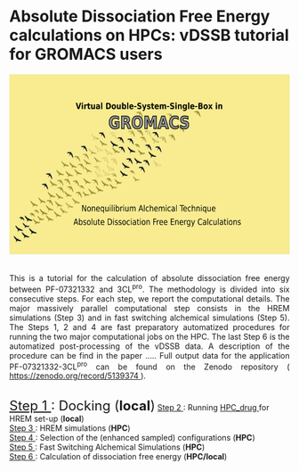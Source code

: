# Absolute Dissociation  Free Energy calculations on HPCs: vDSSB tutorial for GROMACS users  
<center> <img src="FSDAMgromacs.png" alt="vDSSB in GROMACS" width="600" height="323"></center> <br>
<p style="text-align:justify"> This is a tutorial for the calculation of absolute dissociation free energy between PF-07321332 and 3CL<sup>pro</sup>.
The methodology is divided into six consecutive steps. For each step, we report the computational details. The major massively parallel computational step consists in the HREM simulations (Step 3) and in fast switching alchemical simulations (Step 5). The Steps 1, 2 and 4 are fast preparatory automatized procedures for running the two major computational jobs on the HPC. The last Step 6 is the automatized post-processing of the vDSSB data. A description of the procedure can be find in the paper .....  Full output data for the application PF-07321332-3CL<sup>pro</sup> can be found on the Zenodo repository (<a href="https://zenodo.org/record/5139374"> https://zenodo.org/record/5139374 </a>).</p> <br>
<font size="5"> <a href="step1.html"> Step 1 </a>: Docking (<b>local</b>)</font>
<a href="step2.html"> Step 2 </a>: Running <a href="https://github.com/MauriceKarrenbrock/HPC_Drug"> HPC_drug <a/> for HREM set-up (<b>local</b>) <br>
  <a href="step3.html"> Step 3 </a>: HREM simulations (<b>HPC</b>)  <br>
  <a href="step4.html"> Step 4 </a>: Selection of the (enhanced sampled) configurations (<b>HPC</b>) <br>
  <a href="step5.html"> Step 5 </a>:  Fast Switching Alchemical Simulations (<b>HPC</b>)<br>
  <a href="step6.html"> Step 6 </a>:   Calculation of dissociation free energy (<b>HPC/local</b>)

